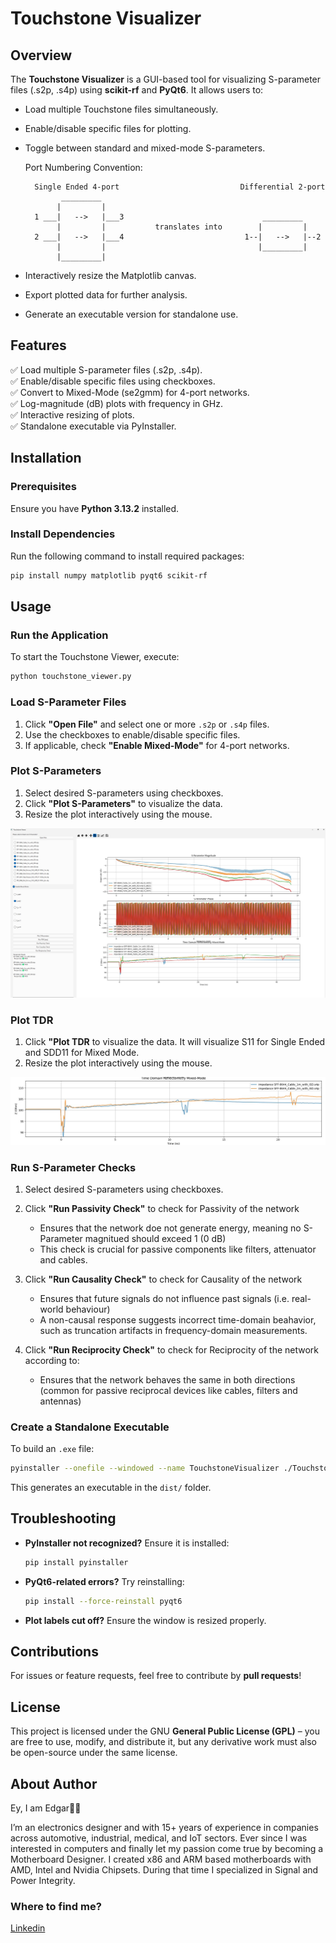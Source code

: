 # Touchstone Visualizer

## Overview
The **Touchstone Visualizer** is a GUI-based tool for visualizing S-parameter files (.s2p, .s4p) using **scikit-rf** and **PyQt6**. It allows users to:

- Load multiple Touchstone files simultaneously.
- Enable/disable specific files for plotting.
- Toggle between standard and mixed-mode S-parameters.
  
  Port Numbering Convention:
  ```
    Single Ended 4-port                           Differential 2-port
          _________                                 
         |         |                                
    1 ___|   -->   |___3                               _________
         |         |           translates into        |         |
    2 ___|   -->   |___4                           1--|   -->   |--2
         |         |                                  |_________|
         |_________|
  ```


- Interactively resize the Matplotlib canvas.
- Export plotted data for further analysis.
- Generate an executable version for standalone use.

## Features
✅ Load multiple S-parameter files (.s2p, .s4p).  
✅ Enable/disable specific files using checkboxes.  
✅ Convert to Mixed-Mode (se2gmm) for 4-port networks.  
✅ Log-magnitude (dB) plots with frequency in GHz.  
✅ Interactive resizing of plots.  
✅ Standalone executable via PyInstaller.  

## Installation
### Prerequisites
Ensure you have **Python 3.13.2** installed.

### Install Dependencies
Run the following command to install required packages:
```sh
pip install numpy matplotlib pyqt6 scikit-rf
```

## Usage
### Run the Application
To start the Touchstone Viewer, execute:
```sh
python touchstone_viewer.py
```

### Load S-Parameter Files
1. Click **"Open File"** and select one or more `.s2p` or `.s4p` files.
2. Use the checkboxes to enable/disable specific files.
3. If applicable, check **"Enable Mixed-Mode"** for 4-port networks. 

### Plot S-Parameters
1. Select desired S-parameters using checkboxes.
2. Click **"Plot S-Parameters"** to visualize the data.
3. Resize the plot interactively using the mouse.

![GUI](images/GUI.jpg)

### Plot TDR
1. Click **"Plot TDR** to visualize the data. It will visualize S11 for Single Ended and SDD11 for Mixed Mode.
3. Resize the plot interactively using the mouse.

![TDR](images/TDR.jpg)


### Run S-Parameter Checks
1. Select desired S-parameters using checkboxes.
2. Click **"Run Passivity Check"** to check for Passivity of the network
   - Ensures that the network doe not generate energy, meaning no S-Parameter magnitued should exceed 1 (0 dB)
   - This check is crucial for passive components like filters, attenuator and cables.

3. Click **"Run Causality Check"** to check for Causality of the network
   - Ensures that future signals do not influence past signals (i.e. real-world behaviour)
   - A non-causal response suggests incorrect time-domain beahavior, such as truncation artifacts in frequency-domain measurements.

4. Click **"Run Reciprocity Check"** to check for Reciprocity of the network according to:
   - Ensures that the network behaves the same in both directions (common for passive reciprocal devices like cables, filters and antennas)

### Create a Standalone Executable
To build an `.exe` file:
```sh
pyinstaller --onefile --windowed --name TouchstoneVisualizer ./TouchstoneVisualizer.py
```
This generates an executable in the `dist/` folder.

## Troubleshooting
- **PyInstaller not recognized?** Ensure it is installed:
  ```sh
  pip install pyinstaller
  ```
- **PyQt6-related errors?** Try reinstalling:
  ```sh
  pip install --force-reinstall pyqt6
  ```
- **Plot labels cut off?** Ensure the window is resized properly.

## Contributions
For issues or feature requests, feel free to contribute by **pull requests**!

## License
This project is licensed under the GNU **General Public License (GPL)** – you are free to use, modify, and distribute it, but any derivative work must also be open-source under the same license.

## About Author
Ey, I am Edgar👋🏼

I’m an electronics designer and with 15+ years of experience in companies across automotive, industrial, medical, and IoT sectors. Ever since I was interested in computers and finally let my passion come true by becoming a Motherboard Designer. I created x86 and ARM based motherboards with AMD, Intel and Nvidia Chipsets. During that time I specialized in Signal and Power Integrity. 

### Where to find me?
[Linkedin](https://de.linkedin.com/in/edgar-merger-09704411a)